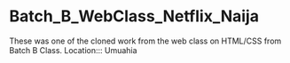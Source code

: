 # Batch_B_WebClass_Netflix_Naija
 These was one of the cloned work from the web class on HTML/CSS from Batch B Class. Location::: Umuahia
